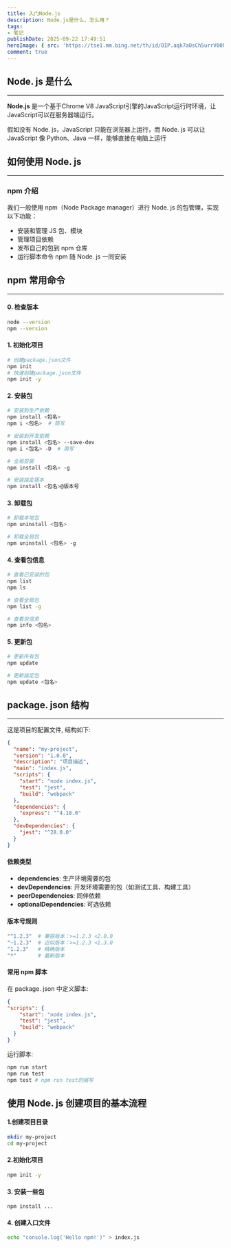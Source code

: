 ```yaml
---
title: 入门Node.js
description: Node.js是什么，怎么用？
tags:
- 笔记
publishDate: 2025-09-22 17:49:51
heroImage: { src: 'https://tse1.mm.bing.net/th/id/OIP.aqk7aOsCh5urrV00hAbbEQHaEc?rs=1&pid=ImgDetMain&o=7&rm=3', inferSize: true }
comment: true
---
```

## Node. js 是什么
---
**Node.js** 是一个基于Chrome V8 JavaScript引擎的JavaScript运行时环境，让JavaScript可以在服务器端运行。

假如没有 Node. js，JavaScript 只能在浏览器上运行，而 Node. js 可以让 JavaScript 像 Python、Java 一样，能够直接在电脑上运行

## 如何使用 Node. js
---
### npm 介绍
我们一般使用 npm（Node Package manager）进行 Node. js 的包管理，实现以下功能：
- 安装和管理 JS 包、模块
- 管理项目依赖
- 发布自己的包到 npm 仓库
- 运行脚本命令
npm 随 Node. js 一同安装
## npm 常用命令
---
#### 0. 检查版本
```bash
node --version
npm --version
```
#### 1. 初始化项目
```bash
# 创建package.json文件
npm init
# 快速创建package.json文件
npm init -y 
```
#### 2. 安装包
```bash
# 安装到生产依赖
npm install <包名>
npm i <包名>  # 简写

# 安装到开发依赖
npm install <包名> --save-dev
npm i <包名> -D  # 简写

# 全局安装
npm install <包名> -g

# 安装指定版本
npm install <包名>@版本号

```
#### 3. 卸载包
```bash
# 卸载本地包
npm uninstall <包名>

# 卸载全局包
npm uninstall <包名> -g

```
#### 4. 查看包信息
```bash
# 查看已安装的包
npm list
npm ls

# 查看全局包
npm list -g

# 查看包信息
npm info <包名>
```
#### 5. 更新包
```bash
# 更新所有包
npm update

# 更新指定包
npm update <包名>

```
## package. json 结构
---
这是项目的配置文件, 结构如下:
```json
{
  "name": "my-project",
  "version": "1.0.0",
  "description": "项目描述",
  "main": "index.js",
  "scripts": {
    "start": "node index.js",
    "test": "jest",
    "build": "webpack"
  },
  "dependencies": {
    "express": "^4.18.0"
  },
  "devDependencies": {
    "jest": "^28.0.0"
  }
}

```
#### 依赖类型
- **dependencies**: 生产环境需要的包
- **devDependencies**: 开发环境需要的包（如测试工具、构建工具）
- **peerDependencies**: 同伴依赖
- **optionalDependencies**: 可选依赖
#### 版本号规则
```bash
"^1.2.3"  # 兼容版本：>=1.2.3 <2.0.0
"~1.2.3"  # 近似版本：>=1.2.3 <1.3.0
"1.2.3"   # 精确版本
"*"       # 最新版本
```
#### 常用 npm 脚本
在 package. json 中定义脚本:
```json
{
"scripts": {
    "start": "node index.js",
    "test": "jest",
    "build": "webpack"
  }
}
```
运行脚本:
```bash
npm run start
npm run test
npm test # npm run test的缩写
```
## 使用 Node. js 创建项目的基本流程
#### 1.创建项目目录
```bash
mkdir my-project
cd my-project
```
#### 2.初始化项目
```bash
npm init -y
```
#### 3. 安装一些包
```
npm install ...
```
#### 4. 创建入口文件
```bash
echo "console.log('Hello npm!')" > index.js
```
